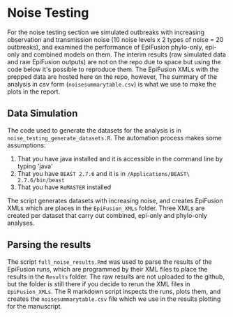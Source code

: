 # Noise Testing

For the noise testing section we simulated outbreaks with increasing observation and transmission noise (10 noise levels x 2 types of noise = 20 outbreaks), and examined the performance of EpiFusion phylo-only, epi-only and combined models on them. The interim results (raw simulated data and raw EpiFusion outputs) are not on the repo due to space but using the code below it's possible to reproduce them. The EpiFusion XMLs with the prepped data are hosted here on the repo, however, The summary of the analysis in csv form (`noisesummarytable.csv`) is what we use to make the plots in the report.

## Data Simulation
The code used to generate the datasets for the analysis is in `noise_testing_generate_datasets.R`. The automation process makes some assumptions: 

1. That you have java installed and it is accessible in the command line by typing 'java'
2. That you have `BEAST 2.7.6` and it is in `/Applications/BEAST\ 2.7.6/bin/beast`
3. That you have `ReMASTER` installed

The script generates datasets with increasing noise, and creates EpiFusion XMLs which are places in the `EpiFusion_XMLs` folder. Three XMLs are created per dataset that carry out combined, epi-only and phylo-only analyses.


## Parsing the results
The script `full_noise_results.Rmd` was used to parse the results of the EpiFusion runs, which are programmed by their XML files to place the results in the `Results` folder. The raw results are not uploaded to the github, but the folder is still there if you decide to rerun the XML files in `EpiFusion_XMLs`. The R markdown script inspects the runs, plots them, and creates the `noisesummarytable.csv` file which we use in the results plotting for the manuscript.
